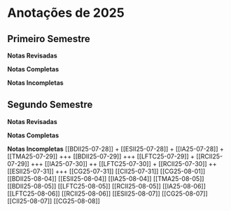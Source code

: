 # Anotações de 2025

## Primeiro Semestre

**Notas Revisadas**

**Notas Completas**

**Notas Incompletas**

## Segundo Semestre

**Notas Revisadas**

**Notas Completas**

**Notas Incompletas**
[[BDII25-07-28]] +
[[ESII25-07-28]] +
[[IA25-07-28]] +
[[TMA25-07-29]] +++
[[BDII25-07-29]] +++
[[LFTC25-07-29]] +
[[RCII25-07-29]] +++
[[IA25-07-30]] ++
[[LFTC25-07-30]] +
[[RCII25-07-30]] ++
[[ESII25-07-31]] +++
[[CG25-07-31]]
[[CII25-07-31]]
[[CG25-08-01]]
[[BDII25-08-04]]
[[ESII25-08-04]]
[[IA25-08-04]]
[[TMA25-08-05]]
[[BDII25-08-05]]
[[LFTC25-08-05]]
[[RCII25-08-05]]
[[IA25-08-06]]
[[LFTC25-08-06]]
[[RCII25-08-06]]
[[ESII25-08-07]]
[[CG25-08-07]]
[[CII25-08-07]]
[[CG25-08-08]]